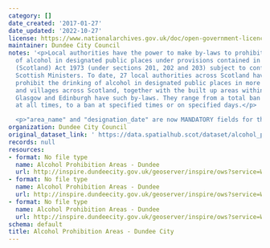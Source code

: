 ```yaml
---
category: []
date_created: '2017-01-27'
date_updated: '2022-10-27'
license: https://www.nationalarchives.gov.uk/doc/open-government-licence/version/3/
maintainer: Dundee City Council
notes: '<p>Local authorities have the power to make by-laws to prohibit the drinking
  of alcohol in designated public places under provisions contained in the Local Government
  (Scotland) Act 1973 (under sections 201, 202 and 203) subject to confirmation by
  Scottish Ministers. To date, 27 local authorities across Scotland have by-laws which
  prohibit the drinking of alcohol in designated public places in more than 480 towns
  and villages across Scotland, together with the built up areas within the city of
  Glasgow and Edinburgh have such by-laws. They range from a total ban on drinking
  at all times, to a ban at specified times or on specified days.</p>

  <p>"area_name" and "designation_date" are now MANDATORY fields for this dataset.</p>'
organization: Dundee City Council
original_dataset_link: ' https://data.spatialhub.scot/dataset/alcohol_prohibition_areas-dc'
records: null
resources:
- format: No file type
  name: Alcohol Prohibition Areas - Dundee
  url: http://inspire.dundeecity.gov.uk/geoserver/inspire/ows?service=WFS&version=2.0.0&request=getCapabilities
- format: No file type
  name: Alcohol Prohibition Areas - Dundee
  url: http://inspire.dundeecity.gov.uk/geoserver/inspire/ows?service=WFS&version=2.0.0&request=getCapabilities
- format: No file type
  name: Alcohol Prohibition Areas - Dundee
  url: http://inspire.dundeecity.gov.uk/geoserver/inspire/ows?service=WFS&version=2.0.0&request=getCapabilities
schema: default
title: Alcohol Prohibition Areas - Dundee City
---
```

